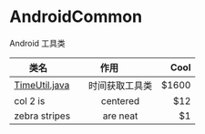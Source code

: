 # AndroidCommon
Android 工具类

| 类名        |  作用          | Cool  |
| ------------- |:-------------:| -----:|
| [TimeUtil.java](https://github.com/zyj1609wz/AndroidCommon/blob/master/TimeUtil.java)     | 时间获取工具类 | $1600 |
| col 2 is      | centered      |   $12 |
| zebra stripes | are neat      |    $1 |
